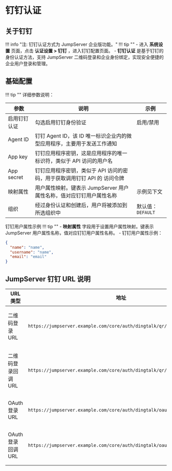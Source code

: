 # 钉钉认证

## 关于钉钉
!!! info "注: 钉钉认证方式为 JumpServer 企业版功能。"
!!! tip ""
    - 进入 **系统设置** 页面，点击 **认证设置 > 钉钉** ，进入钉钉配置页面。
    - **钉钉认证** 是基于钉钉的身份认证方法，支持 JumpServer 二维码登录和企业身份绑定，实现安全便捷的企业用户登录和管理。

## 基础配置

!!! tip ""
    详细参数说明：

| 参数 | 说明 | 示例 |
|------|------|------|
| 启用钉钉认证 | 勾选启用钉钉身份验证 | 启用/禁用 |
| Agent ID | 钉钉 Agent ID，该 ID 唯一标识企业内的微型应用程序，主要用于发送工作通知 |  |
| App key | 钉钉应用程序密钥，这是应用程序的唯一标识符，类似于 API 访问的用户名 |  |
| App secret | 钉钉应用程序密钥，类似于 API 访问的密码，用于获取调用钉钉 API 的 访问令牌 |   |
| 映射属性 | 用户属性映射。键表示 JumpServer 用户属性名称，值对应钉钉用户属性名称 | 示例见下文 |
| 组织 | 经过身份认证和创建后，用户将被添加到所选组织中 | 默认值：`DEFAULT` |

钉钉用户属性示例
!!! tip ""
    -  **映射属性** 字段用于设置用户属性映射。键表示 JumpServer 用户属性名称，值对应钉钉用户属性名称。
    -  钉钉用户属性示例：

```json
{
  "name": "name",
  "username": "name",
  "email": "email"
}
```

## JumpServer 钉钉 URL 说明

| URL 类型 | 地址 | 说明 |
|----------|------|------|
| 二维码登录 URL | `https://jumpserver.example.com/core/auth/dingtalk/qr/login/` | 钉钉二维码登录入口 |
| 二维码登录回调 URL | `https://jumpserver.example.com/core/auth/dingtalk/qr/login/callback/` | 二维码登录成功回调地址 |
| OAuth 登录 URL | `https://jumpserver.example.com/core/auth/dingtalk/oauth/login/` | 钉钉 OAuth 登录入口 |
| OAuth 登录回调 URL | `https://jumpserver.example.com/core/auth/dingtalk/oauth/login/callback/` | OAuth 登录成功回调地址 |

